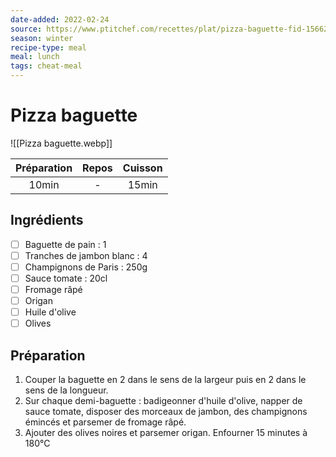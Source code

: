 ```yaml
---
date-added: 2022-02-24
source: https://www.ptitchef.com/recettes/plat/pizza-baguette-fid-1566290
season: winter
recipe-type: meal
meal: lunch
tags: cheat-meal
---
```


# Pizza baguette

![[Pizza baguette.webp]]

| Préparation | Repos | Cuisson |
|:-----------:|:-----:|:-------:|
|    10min    |   -   |  15min  |

## Ingrédients

- [ ] Baguette de pain : 1
- [ ] Tranches de jambon blanc : 4
- [ ] Champignons de Paris : 250g
- [ ] Sauce tomate : 20cl
- [ ] Fromage râpé
- [ ] Origan
- [ ] Huile d'olive
- [ ] Olives

## Préparation

1. Couper la baguette en 2 dans le sens de la largeur puis en 2 dans le sens de la longueur.
2. Sur chaque demi-baguette : badigeonner d'huile d'olive, napper de sauce tomate, disposer des morceaux de jambon, des champignons émincés et parsemer de fromage râpé.
3. Ajouter des olives noires et parsemer origan. Enfourner 15 minutes à 180°C
